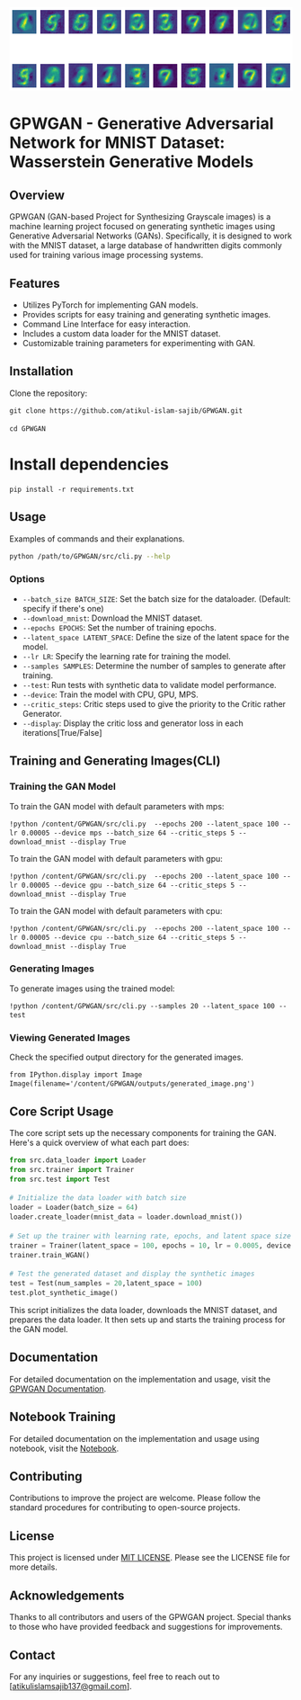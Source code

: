 ![GPCGAN](./outputs/synthetic_image.png)

# GPWGAN - Generative Adversarial Network for MNIST Dataset: Wasserstein Generative Models

## Overview

GPWGAN (GAN-based Project for Synthesizing Grayscale images) is a machine learning project focused on generating synthetic images using Generative Adversarial Networks (GANs). Specifically, it is designed to work with the MNIST dataset, a large database of handwritten digits commonly used for training various image processing systems.

## Features

- Utilizes PyTorch for implementing GAN models.
- Provides scripts for easy training and generating synthetic images.
- Command Line Interface for easy interaction.
- Includes a custom data loader for the MNIST dataset.
- Customizable training parameters for experimenting with GAN.

## Installation

Clone the repository:

```
git clone https://github.com/atikul-islam-sajib/GPWGAN.git

cd GPWGAN
```

# Install dependencies

```
pip install -r requirements.txt
```

## Usage

Examples of commands and their explanations.

```bash
python /path/to/GPWGAN/src/cli.py --help
```

### Options

- `--batch_size BATCH_SIZE`: Set the batch size for the dataloader. (Default: specify if there's one)
- `--download_mnist`: Download the MNIST dataset.
- `--epochs EPOCHS`: Set the number of training epochs.
- `--latent_space LATENT_SPACE`: Define the size of the latent space for the model.
- `--lr LR`: Specify the learning rate for training the model.
- `--samples SAMPLES`: Determine the number of samples to generate after training.
- `--test`: Run tests with synthetic data to validate model performance.
- `--device`: Train the model with CPU, GPU, MPS.
- `--critic_steps`: Critic steps used to give the priority to the Critic rather Generator.
- `--display`: Display the critic loss and generator loss in each iterations[True/False]

## Training and Generating Images(CLI)

### Training the GAN Model

To train the GAN model with default parameters with mps:

```
!python /content/GPWGAN/src/cli.py  --epochs 200 --latent_space 100 --lr 0.00005 --device mps --batch_size 64 --critic_steps 5 --download_mnist --display True
```

To train the GAN model with default parameters with gpu:

```
!python /content/GPWGAN/src/cli.py  --epochs 200 --latent_space 100 --lr 0.00005 --device gpu --batch_size 64 --critic_steps 5 --download_mnist --display True
```

To train the GAN model with default parameters with cpu:

```
!python /content/GPWGAN/src/cli.py  --epochs 200 --latent_space 100 --lr 0.00005 --device cpu --batch_size 64 --critic_steps 5 --download_mnist --display True
```

### Generating Images

To generate images using the trained model:

```
!python /content/GPWGAN/src/cli.py --samples 20 --latent_space 100 --test
```

### Viewing Generated Images

Check the specified output directory for the generated images.

```
from IPython.display import Image
Image(filename='/content/GPWGAN/outputs/generated_image.png')
```

## Core Script Usage

The core script sets up the necessary components for training the GAN. Here's a quick overview of what each part does:

```python
from src.data_loader import Loader
from src.trainer import Trainer
from src.test import Test

# Initialize the data loader with batch size
loader = Loader(batch_size = 64)
loader.create_loader(mnist_data = loader.download_mnist())

# Set up the trainer with learning rate, epochs, and latent space size
trainer = Trainer(latent_space = 100, epochs = 10, lr = 0.0005, device = 'gpu')
trainer.train_WGAN()

# Test the generated dataset and display the synthetic images
test = Test(num_samples = 20,latent_space = 100)
test.plot_synthetic_image()
```

This script initializes the data loader, downloads the MNIST dataset, and prepares the data loader. It then sets up and starts the training process for the GAN model.

## Documentation

For detailed documentation on the implementation and usage, visit the [GPWGAN Documentation](https://atikul-islam-sajib.github.io/GPWGAN-deploy/).

## Notebook Training

For detailed documentation on the implementation and usage using notebook, visit the [Notebook](./notebooks/ModelTrain_WGAN.ipynb).

## Contributing

Contributions to improve the project are welcome. Please follow the standard procedures for contributing to open-source projects.

## License

This project is licensed under [MIT LICENSE](./LICENSE). Please see the LICENSE file for more details.

## Acknowledgements

Thanks to all contributors and users of the GPWGAN project. Special thanks to those who have provided feedback and suggestions for improvements.

## Contact

For any inquiries or suggestions, feel free to reach out to [atikulislamsajib137@gmail.com].
